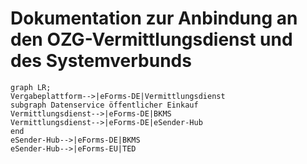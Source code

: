 # Dokumentation zur Anbindung an den OZG-Vermittlungsdienst und des Systemverbunds

```mermaid
graph LR; 
Vergabeplattform-->|eForms-DE|Vermittlungsdienst
subgraph Datenservice öffentlicher Einkauf
Vermittlungsdienst-->|eForms-DE|BKMS
Vermittlungsdienst-->|eForms-DE|eSender-Hub
end
eSender-Hub-->|eForms-DE|BKMS
eSender-Hub-->|eForms-EU|TED
```


